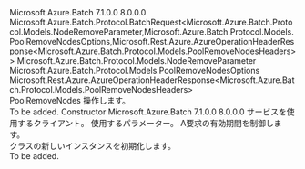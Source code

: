 <Type Name="PoolRemoveNodesBatchRequest" FullName="Microsoft.Azure.Batch.Protocol.BatchRequests.PoolRemoveNodesBatchRequest">
  <TypeSignature Language="C#" Value="public class PoolRemoveNodesBatchRequest : Microsoft.Azure.Batch.Protocol.BatchRequest&lt;Microsoft.Azure.Batch.Protocol.Models.NodeRemoveParameter,Microsoft.Azure.Batch.Protocol.Models.PoolRemoveNodesOptions,Microsoft.Rest.Azure.AzureOperationHeaderResponse&lt;Microsoft.Azure.Batch.Protocol.Models.PoolRemoveNodesHeaders&gt;&gt;" />
  <TypeSignature Language="ILAsm" Value=".class public auto ansi beforefieldinit PoolRemoveNodesBatchRequest extends Microsoft.Azure.Batch.Protocol.BatchRequest`3&lt;class Microsoft.Azure.Batch.Protocol.Models.NodeRemoveParameter, class Microsoft.Azure.Batch.Protocol.Models.PoolRemoveNodesOptions, class Microsoft.Rest.Azure.AzureOperationHeaderResponse`1&lt;class Microsoft.Azure.Batch.Protocol.Models.PoolRemoveNodesHeaders&gt;&gt;" />
  <TypeSignature Language="DocId" Value="T:Microsoft.Azure.Batch.Protocol.BatchRequests.PoolRemoveNodesBatchRequest" />
  <TypeSignature Language="VB.NET" Value="Public Class PoolRemoveNodesBatchRequest&#xA;Inherits BatchRequest(Of NodeRemoveParameter, PoolRemoveNodesOptions, AzureOperationHeaderResponse(Of PoolRemoveNodesHeaders))" />
  <TypeSignature Language="F#" Value="type PoolRemoveNodesBatchRequest = class&#xA;    inherit BatchRequest&lt;NodeRemoveParameter, PoolRemoveNodesOptions, AzureOperationHeaderResponse&lt;PoolRemoveNodesHeaders&gt;&gt;" />
  <AssemblyInfo>
    <AssemblyName>Microsoft.Azure.Batch</AssemblyName>
    <AssemblyVersion>7.1.0.0</AssemblyVersion>
    <AssemblyVersion>8.0.0.0</AssemblyVersion>
  </AssemblyInfo>
  <Base>
    <BaseTypeName>Microsoft.Azure.Batch.Protocol.BatchRequest&lt;Microsoft.Azure.Batch.Protocol.Models.NodeRemoveParameter,Microsoft.Azure.Batch.Protocol.Models.PoolRemoveNodesOptions,Microsoft.Rest.Azure.AzureOperationHeaderResponse&lt;Microsoft.Azure.Batch.Protocol.Models.PoolRemoveNodesHeaders&gt;&gt;</BaseTypeName>
    <BaseTypeArguments>
      <BaseTypeArgument TypeParamName="TBody">Microsoft.Azure.Batch.Protocol.Models.NodeRemoveParameter</BaseTypeArgument>
      <BaseTypeArgument TypeParamName="TOptions">Microsoft.Azure.Batch.Protocol.Models.PoolRemoveNodesOptions</BaseTypeArgument>
      <BaseTypeArgument TypeParamName="TResponse">Microsoft.Rest.Azure.AzureOperationHeaderResponse&lt;Microsoft.Azure.Batch.Protocol.Models.PoolRemoveNodesHeaders&gt;</BaseTypeArgument>
    </BaseTypeArguments>
  </Base>
  <Interfaces />
  <Docs>
    <summary>
            <see cref="T:Microsoft.Azure.Batch.Protocol.IBatchRequest" /> PoolRemoveNodes 操作します。
            </summary>
    <remarks>To be added.</remarks>
  </Docs>
  <Members>
    <Member MemberName=".ctor">
      <MemberSignature Language="C#" Value="public PoolRemoveNodesBatchRequest (Microsoft.Azure.Batch.Protocol.BatchServiceClient serviceClient, Microsoft.Azure.Batch.Protocol.Models.NodeRemoveParameter parameters, System.Threading.CancellationToken cancellationToken);" />
      <MemberSignature Language="ILAsm" Value=".method public hidebysig specialname rtspecialname instance void .ctor(class Microsoft.Azure.Batch.Protocol.BatchServiceClient serviceClient, class Microsoft.Azure.Batch.Protocol.Models.NodeRemoveParameter parameters, valuetype System.Threading.CancellationToken cancellationToken) cil managed" />
      <MemberSignature Language="DocId" Value="M:Microsoft.Azure.Batch.Protocol.BatchRequests.PoolRemoveNodesBatchRequest.#ctor(Microsoft.Azure.Batch.Protocol.BatchServiceClient,Microsoft.Azure.Batch.Protocol.Models.NodeRemoveParameter,System.Threading.CancellationToken)" />
      <MemberSignature Language="F#" Value="new Microsoft.Azure.Batch.Protocol.BatchRequests.PoolRemoveNodesBatchRequest : Microsoft.Azure.Batch.Protocol.BatchServiceClient * Microsoft.Azure.Batch.Protocol.Models.NodeRemoveParameter * System.Threading.CancellationToken -&gt; Microsoft.Azure.Batch.Protocol.BatchRequests.PoolRemoveNodesBatchRequest" Usage="new Microsoft.Azure.Batch.Protocol.BatchRequests.PoolRemoveNodesBatchRequest (serviceClient, parameters, cancellationToken)" />
      <MemberType>Constructor</MemberType>
      <AssemblyInfo>
        <AssemblyName>Microsoft.Azure.Batch</AssemblyName>
        <AssemblyVersion>7.1.0.0</AssemblyVersion>
        <AssemblyVersion>8.0.0.0</AssemblyVersion>
      </AssemblyInfo>
      <Parameters>
        <Parameter Name="serviceClient" Type="Microsoft.Azure.Batch.Protocol.BatchServiceClient" />
        <Parameter Name="parameters" Type="Microsoft.Azure.Batch.Protocol.Models.NodeRemoveParameter" />
        <Parameter Name="cancellationToken" Type="System.Threading.CancellationToken" />
      </Parameters>
      <Docs>
        <param name="serviceClient">サービスを使用するクライアント。</param>
        <param name="parameters">使用するパラメーター。</param>
        <param name="cancellationToken">A<see cref="T:System.Threading.CancellationToken" />要求の有効期間を制御します。</param>
        <summary>
            <see cref="T:Microsoft.Azure.Batch.Protocol.BatchRequests.PoolRemoveNodesBatchRequest" /> クラスの新しいインスタンスを初期化します。
            </summary>
        <remarks>To be added.</remarks>
      </Docs>
    </Member>
  </Members>
</Type>
